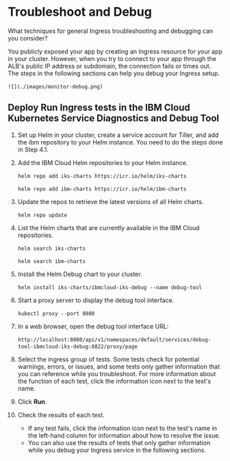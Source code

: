 # Troubleshoot and Debug

What techniques for general Ingress troubleshooting and debugging can you consider?

You publicly exposed your app by creating an Ingress resource for your app in your cluster. However, when you try to connect to your app through the ALB's public IP address or subdomain, the connection fails or times out. The steps in the following sections can help you debug your Ingress setup.

    ![](./images/monitor-debug.png)

## Deploy Run Ingress tests in the IBM Cloud Kubernetes Service Diagnostics and Debug Tool

1. Set up Helm in your cluster, create a service account for Tiller, and add the ibm repository to your Helm instance. You need to do the steps done in Step 4.1.

1. Add the IBM Cloud Helm repositories to your Helm instance.

    ```
    helm repo add iks-charts https://icr.io/helm/iks-charts
    ```
    ```
    helm repo add ibm-charts https://icr.io/helm/ibm-charts
    ```

1. Update the repos to retrieve the latest versions of all Helm charts.

    ```
    helm repo update
    ```

1. List the Helm charts that are currently available in the IBM Cloud repositories.

    ```
    helm search iks-charts
    ```
    ```
    helm search ibm-charts
    ```

1. Install the Helm Debug chart to your cluster.

    ```
    helm install iks-charts/ibmcloud-iks-debug --name debug-tool
    ```

1. Start a proxy server to display the debug tool interface.

    ```
    kubectl proxy --port 8080
    ```

1. In a web browser, open the debug tool interface URL:

    ```
    http://localhost:8080/api/v1/namespaces/default/services/debug-tool-ibmcloud-iks-debug:8822/proxy/page
    ```

1. Select the ingress group of tests. Some tests check for potential warnings, errors, or issues, and some tests only gather information that you can reference while you troubleshoot. For more information about the function of each test, click the information icon next to the test's name.

1. Click **Run**.

1. Check the results of each test.

    * If any test fails, click the information icon next to the test's name in the left-hand column for information about how to resolve the issue.
    * You can also use the results of tests that only gather information while you debug your Ingress service in the following sections.